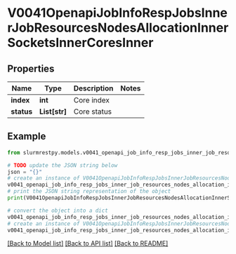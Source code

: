 # V0041OpenapiJobInfoRespJobsInnerJobResourcesNodesAllocationInnerSocketsInnerCoresInner


## Properties

Name | Type | Description | Notes
------------ | ------------- | ------------- | -------------
**index** | **int** | Core index |
**status** | **List[str]** | Core status |

## Example

```python
from slurmrestpy.models.v0041_openapi_job_info_resp_jobs_inner_job_resources_nodes_allocation_inner_sockets_inner_cores_inner import V0041OpenapiJobInfoRespJobsInnerJobResourcesNodesAllocationInnerSocketsInnerCoresInner

# TODO update the JSON string below
json = "{}"
# create an instance of V0041OpenapiJobInfoRespJobsInnerJobResourcesNodesAllocationInnerSocketsInnerCoresInner from a JSON string
v0041_openapi_job_info_resp_jobs_inner_job_resources_nodes_allocation_inner_sockets_inner_cores_inner_instance = V0041OpenapiJobInfoRespJobsInnerJobResourcesNodesAllocationInnerSocketsInnerCoresInner.from_json(json)
# print the JSON string representation of the object
print(V0041OpenapiJobInfoRespJobsInnerJobResourcesNodesAllocationInnerSocketsInnerCoresInner.to_json())

# convert the object into a dict
v0041_openapi_job_info_resp_jobs_inner_job_resources_nodes_allocation_inner_sockets_inner_cores_inner_dict = v0041_openapi_job_info_resp_jobs_inner_job_resources_nodes_allocation_inner_sockets_inner_cores_inner_instance.to_dict()
# create an instance of V0041OpenapiJobInfoRespJobsInnerJobResourcesNodesAllocationInnerSocketsInnerCoresInner from a dict
v0041_openapi_job_info_resp_jobs_inner_job_resources_nodes_allocation_inner_sockets_inner_cores_inner_from_dict = V0041OpenapiJobInfoRespJobsInnerJobResourcesNodesAllocationInnerSocketsInnerCoresInner.from_dict(v0041_openapi_job_info_resp_jobs_inner_job_resources_nodes_allocation_inner_sockets_inner_cores_inner_dict)
```
[[Back to Model list]](../README.md#documentation-for-models) [[Back to API list]](../README.md#documentation-for-api-endpoints) [[Back to README]](../README.md)


